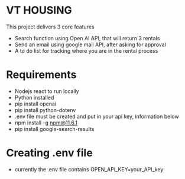 # VT HOUSING

This project delivers 3 core features
- Search function using Open AI API, that will return 3 rentals
- Send an email using google mail API, after asking for approval
- A to do list for tracking where you are in the rental process

# Requirements
- Nodejs react to run locally
- Python installed
- pip install openai
- pip install python-dotenv
- .env file must be created and put in your api key, information below
- npm install -g npm@11.6.1
- pip install google-search-results

# Creating .env file
- currently the .env file contains OPEN_API_KEY=your_API_key